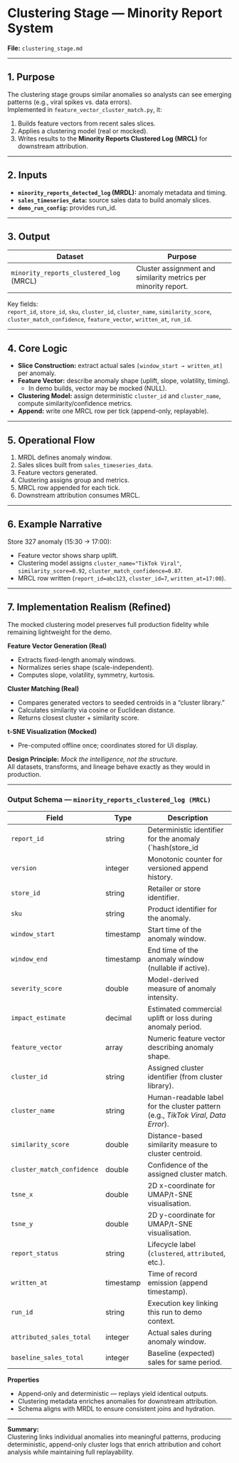 # Clustering Stage — Minority Report System  
**File:** `clustering_stage.md`  

---

## 1. Purpose  
The clustering stage groups similar anomalies so analysts can see emerging patterns (e.g., viral spikes vs. data errors).  
Implemented in `feature_vector_cluster_match.py`, it:  
1. Builds feature vectors from recent sales slices.  
2. Applies a clustering model (real or mocked).  
3. Writes results to the **Minority Reports Clustered Log (MRCL)** for downstream attribution.

---

## 2. Inputs  
- **`minority_reports_detected_log` (MRDL):** anomaly metadata and timing.  
- **`sales_timeseries_data`:** source sales data to build anomaly slices.  
- **`demo_run_config`:** provides run_id.  

---

## 3. Output  
| Dataset | Purpose |
|----------|----------|
| `minority_reports_clustered_log` (MRCL) | Cluster assignment and similarity metrics per minority report. |

Key fields:  
`report_id`, `store_id`, `sku`, `cluster_id`, `cluster_name`, `similarity_score`, `cluster_match_confidence`, `feature_vector`, `written_at`, `run_id`.

---

## 4. Core Logic  
- **Slice Construction:** extract actual sales `[window_start → written_at]` per anomaly.  
- **Feature Vector:** describe anomaly shape (uplift, slope, volatility, timing).  
  - In demo builds, vector may be mocked (NULL).  
- **Clustering Model:** assign deterministic `cluster_id` and `cluster_name`, compute similarity/confidence metrics.  
- **Append:** write one MRCL row per tick (append-only, replayable).

---

## 5. Operational Flow  
1. MRDL defines anomaly window.  
2. Sales slices built from `sales_timeseries_data`.  
3. Feature vectors generated.  
4. Clustering assigns group and metrics.  
5. MRCL row appended for each tick.  
6. Downstream attribution consumes MRCL.

---

## 6. Example Narrative  
Store 327 anomaly (15:30 → 17:00):  
- Feature vector shows sharp uplift.  
- Clustering model assigns `cluster_name="TikTok Viral"`, `similarity_score=0.92`, `cluster_match_confidence=0.87`.  
- MRCL row written (`report_id=abc123`, `cluster_id=7`, `written_at=17:00`).  

---

## 7. Implementation Realism (Refined)

The mocked clustering model preserves full production fidelity while remaining lightweight for the demo.

**Feature Vector Generation (Real)**  
- Extracts fixed-length anomaly windows.  
- Normalizes series shape (scale-independent).  
- Computes slope, volatility, symmetry, kurtosis.  

**Cluster Matching (Real)**  
- Compares generated vectors to seeded centroids in a “cluster library.”  
- Calculates similarity via cosine or Euclidean distance.  
- Returns closest cluster + similarity score.  

**t-SNE Visualization (Mocked)**  
- Pre-computed offline once; coordinates stored for UI display.  

**Design Principle:** *Mock the intelligence, not the structure.*  
All datasets, transforms, and lineage behave exactly as they would in production.

---

### Output Schema — `minority_reports_clustered_log (MRCL)`

| Field | Type | Description |
|--------|------|-------------|
| `report_id` | string | Deterministic identifier for the anomaly (`hash(store_id || first_detected_from)`). |
| `version` | integer | Monotonic counter for versioned append history. |
| `store_id` | string | Retailer or store identifier. |
| `sku` | string | Product identifier for the anomaly. |
| `window_start` | timestamp | Start time of the anomaly window. |
| `window_end` | timestamp | End time of the anomaly window (nullable if active). |
| `severity_score` | double | Model-derived measure of anomaly intensity. |
| `impact_estimate` | decimal | Estimated commercial uplift or loss during anomaly period. |
| `feature_vector` | array | Numeric feature vector describing anomaly shape. |
| `cluster_id` | string | Assigned cluster identifier (from cluster library). |
| `cluster_name` | string | Human-readable label for the cluster pattern (e.g., *TikTok Viral*, *Data Error*). |
| `similarity_score` | double | Distance-based similarity measure to cluster centroid. |
| `cluster_match_confidence` | double | Confidence of the assigned cluster match. |
| `tsne_x` | double | 2D x-coordinate for UMAP/t-SNE visualisation. |
| `tsne_y` | double | 2D y-coordinate for UMAP/t-SNE visualisation. |
| `report_status` | string | Lifecycle label (`clustered`, `attributed`, etc.). |
| `written_at` | timestamp | Time of record emission (append timestamp). |
| `run_id` | string | Execution key linking this run to demo context. |
| `attributed_sales_total` | integer | Actual sales during anomaly window. |
| `baseline_sales_total` | integer | Baseline (expected) sales for same period. |

**Properties**
- Append-only and deterministic — replays yield identical outputs.  
- Clustering metadata enriches anomalies for downstream attribution.  
- Schema aligns with MRDL to ensure consistent joins and hydration.

---

**Summary:**  
Clustering links individual anomalies into meaningful patterns, producing deterministic, append-only cluster logs that enrich attribution and cohort analysis while maintaining full replayability.
